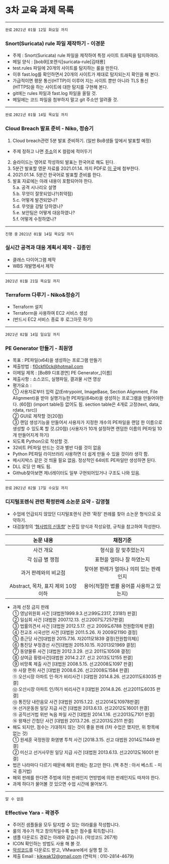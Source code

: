 # 3차 교육 과제 목록
***
`완료` `2021년 01월 12일 화요일 까지`  
### Snort(Suricata) rule 파일 제작하기 - 이경문
  - 주제 : Snort(Suricata) rule 파일을 제작하여 특정 사이트 트래픽을 탐지하여라.
  - 메일 양식 : [bob9][포렌식]suricata-rule[김태룡]
  - test.rules 파일에 20개의 사이트를 탐지하는 룰을 만든다.
  - 이후 fast.log를 확인하면서 20개의 사이트가 제대로 탐지되는지 확인을 해 본다.
  - 가급적이면 평문 통신(HTTP)이 이루어 지는 사이트 뿐만 아니라 TLS 통신(HTTPS)을 하는 사이트에 대한 탐지를 구현해 본다.
  - git에는 rules 파일과 fast.log 파일을 올릴 것.
  - 메일에는 코드 파일을 첨부하지 말고 git 주소만 알려줄 것.
***
`완료` `2021년 01월 14일 목요일 까지`  
### Cloud Breach 발표 준비 - Niko, 정승기
  1. Cloud breach관련 5분 발표 준비하기. (일반 BoB생들 앞에서 발표할 예정)
  - 주제 정하고 나면 [주소](https://docs.google.com/spreadsheets/d/12uuadVE2W2zw6yC_XHbr4_JuEfQ3BeNdprTeaKPiCww/edit#gid=0 "AWS 강의 시트")의 K 컬럼에 적어두기  
  2. 슬라이드는 영어로 작성하되 발표는 한국어로 해도 된다.
  3. 5분간 발표할 영문 자료를 2021.01.14. 까지 PDF로 [이 곳](https://drive.google.com/drive/u/1/folders/11qrCCHO5JymcboJUhBbsGvG9prNX-O2I "Google Drive")에 첨부한다.  
  4. 2021.01.14. 5분간 한국어로 발표할 준비를 한다.  
  5. 발표 자료에는 아래 내용이 포함되어야 한다.  
    5.a. 공격 시나리오 설명  
    5.b. 무엇이 잘못되었나?(취약점)  
    5.c. 어떻게 발견되었나?  
    5.d. 무엇을 강탈 당하였나?  
    5.e. 보안팀은 어떻게 대응하였나?  
    5.f. 어떻게 수정하였나?  
***
`진행 중` `2021년 01월 14일 목요일 까지`
### 실시간 공격과 대응 계획서 제작 - 김종민
  - 클래스 다이어그램 제작  
  - WBS 개발명세서 제작  
***
`2021년 01월 21일 목요일 까지`
### Terraform 다루기 - Niko&정승기
  - Terraform 설치  
  - Terraform을 사용하여 EC2 서비스 생성  
  - (반드시 EC2 서비스 종료 후 로그아웃 하기)
***
`2021년 02월 14일 일요일 까지`  
### PE Generator 만들기 - 최원영
  - 목표 : PE파일(x64)을 생성하는 프로그램 만들기
  - 제출방법 : fl0ckfl0ck@hotmail.com
  - 이메일 제목 : [BoB9 디포경연] PE Generator_[이름]
  - 제출사항 : 소스코드, 실행파일, 결과물 시연 영상
  - 평가요소 :  
    ① 사용자로부터 입력 값(Entrypoint, ImageBase, Section Alignment, File Alignment)을 받아 실행가능한 PE파일(64bit)을 생성하는 프로그램을 만들어야한다. (60점) (import table등 없어도 됨. section table은 4개로 고정(text, data, rdata, rsrc))  
    ② GUI로 제작할 것(20점)  
    ③ 랜덤 생성기능을 만들어서 사용자가 지정한 개수의 PE파일을 랜덤 한 이름으로 생성할 수 있도록 할 것.(20점) (사용자가 10개 설정하면 랜덤한 이름의 PE파일 10개 만들어지게 하기)  
  - 되도록 Python으로 작성할 것.
  - 32비트 PE파일 만드는 것과 별반 다를 것이 없음
  - Python PE파일 라이브러리 사용하면 더 쉽게 만들 수 있을 것이라 생각 함.
  - 메시지박스 같은 것 띄울 필요 없음. 정상적인 64비트 PE파일만 생성하면 된다.
  - DLL 로딩 안 해도 됨.
  - Github찾아보면 제너레이터도 일부 구현되어있거나 구조도 나와 있음.
***
`완료` `2021년 02월 17일 수요일 까지`
### 디지털포렌식 관련 확정판례 소논문 요약 - 김영철
  - 수업에 언급되지 않았던 디지털포렌식 관련 ‘확정’ 판례를 찾아 소논문 형식으로 요약하기.
  - 대검찰청의 ‘[형사법의 신동향](https://tinyurl.com/y4pquf4s "형사법의 신동향 통권 제69호 수록 논문")’ 논문집 양식과 작성요령, 규칙을 참고하여 작성한다.  

| 논문 내용 | 채점기준 |
|:---:|:---:|
| 사건 개요 | 형식을 잘 맞추었는지 |
| 각 심급 별 쟁점 | 표현을 얼마나 잘 하였는지 |
| 과거 판례와의 비교점 | 찾아본 판례가 얼마나 의미 있는 판례인지 |
| Abstract, 목차, 표지 제외 10장 이하 | 용어(적절한 법률 용어를 사용하고 있는지) |  

  - 과제 선정 금지 판례  
    ① 영남위원회 사건 [대법원1999.9.3.선고99도2317, 23181) 판결]  
    ② 일심회 사건 [대법원 2007.12.13. 선고2007도7257판결]  
    ③ 법률의견서 사건 [대법원 2012.5.17. 선고 2009도6788 전원합의체 판결]  
    ④ 전교조 시국선언 사건 [대법원 2011.5.26. 자 2009모1190 결정]  
    ⑤ 종근당 사건[대법원 2015.7.16. 자2011모1839 결정(전원합의체)]  
    ⑥ 통진당 부정경선 사건[대법원 2015.10.15. 자2013모1969 결정]  
    ⑦ 동양물류 사건 [대법원 2012.3.29. 선고 2011도10508 결정]  
    ⑧ 상여금 횡령사건[대법원 2014.2.27. 선고 2013도12155 판결]  
    ⑨ 비망록 제출 사건 [대법원 2008.5.15. 선고2008도1097 판결]  
    ⑩ 사찰 편취 사건 [대법원 2008.6.26. 선고2008도1584 판결]  
    ⑪ 오산시장 아파트 인·허가 비리사건 Ⅰ [대법원 2014.8.26. 선고2011도63035 판결]  
    ⑫ 오산시장 아파트 인/허가 비리사건 Ⅱ [대법원 2014.8.26. 선고2011도6035 판결]  
    ⑬ 통진당 내란음모 사건 [대법원 2015.1.22. 선고2014도10978판결]  
    ⑭ 선거운동원 일당 지급 사건 [대법원 2013.6.13. 선고2012도16001 판결]  
    ⑮ 공직선거법 위반 녹음 파일 사건 [대법원 2014.1.16. 선고2013도7101 판결]  
    ⑯ 왕재산 간첩단 사건 [대법원 2013.7.26. 선고2013도2511 판결]  
  - 해도 되지만, 점수는 기대하지 않는 것이 좋을 판례 (1차 수업은 했지만, 위 항목에 없는 것)  
    ① 원세훈 국정원장 화염병 투척 사건 [2018.3.15. 선고 대법원 2014도11449 판결]  
    ② 미신고 선거사무원 일당 지급 사건 [대법원 2013.6.13. 선고2012도16001 판결]  
  - 법은 나라마다 다르기 때문에 해외 판례는 참고만 한다. (책 추천 : 아서 베스트 - 미국 증거법)
  - 해외 판례를 한다면 주법에 의한 판례인지 연방법에 의한 판례인지도 따져야 한다.
  - 과제 하다가 물어볼 것 있으면 수업 시간에 물어보기.
***
`알 수 없음`
### Effective Yara - 곽경주
  - 주어진 샘플들을 모두 탐지할 수 있는 야라룰을 작성합니다.  
  - 룰의 개수가 적고 창의적일수록 높은 점수를 획득합니다.  
  - 샘플 다운로드 경로는 아래와 같습니다. (악성코드 267개)  
  - ICON 확인하는 방법도 사용 해 볼 것.  
  - [악성코드](https://mega.nz/file/opQFCSpT#yIG97HKRNE7FgmG5IXzK5SBP4GP3jpfDLcPIe2OOu2E "비밀번호 : infected")를 다운로드 받고, VMware에서 실행 할 것.  
  - 제출 Email : kjkwak12@gmail.com (연락처 : 010-2814-4679)  
